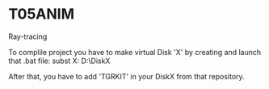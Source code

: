 # T05ANIM
Ray-tracing

To complile project you have to make virtual Disk 'X' by creating and launch that .bat file:
subst X: D:\DiskX

After that, you have to add 'TGRKIT' in your DiskX from that repository.
